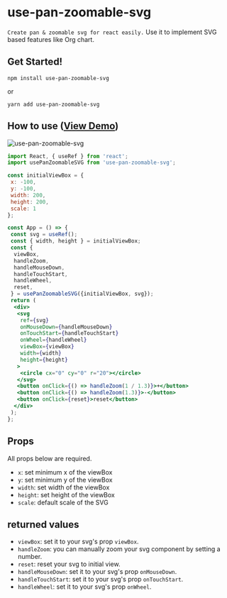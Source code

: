 # use-pan-zoomable-svg

`Create pan & zoomable svg for react easily.`
Use it to implement SVG based features like Org chart.

## Get Started!

`npm install use-pan-zoomable-svg`

or

`yarn add use-pan-zoomable-svg`


## How to use ([View Demo](https://codesandbox.io/s/use-pan-zoomable-svg-gb7su))

![use-pan-zoomable-svg](https://thumbs.gfycat.com/DimwittedSpiffyAmericanmarten-small.gif)

```react.jsx
import React, { useRef } from 'react';
import usePanZoomableSVG from 'use-pan-zoomable-svg';

const initialViewBox = {
 x: -100,
 y: -100,
 width: 200,
 height: 200,
 scale: 1
};

const App = () => {
 const svg = useRef();
 const { width, height } = initialViewBox;
 const {
  viewBox,
  handleZoom,
  handleMouseDown,
  handleTouchStart,
  handleWheel,
  reset,
 } = usePanZoomableSVG({initialViewBox, svg});
 return (
  <div>
   <svg
    ref={svg}
    onMouseDown={handleMouseDown}
    onTouchStart={handleTouchStart}
    onWheel={handleWheel}
    viewBox={viewBox}
    width={width}
    height={height}
   >
    <circle cx="0" cy="0" r="20"></circle>
   </svg>
   <button onClick={() => handleZoom(1 / 1.3)}>+</button>
   <button onClick={() => handleZoom(1.3)}>-</button>
   <button onClick={reset}>reset</button>
  </div>
 );
};

```

## Props

All props below are required.

- `x`: set minimum x of the viewBox
- `y`: set minimum y of the viewBox
- `width`: set width of the viewBox
- `height`: set height of the viewBox
- `scale`: default scale of the SVG

## returned values
- `viewBox`: set it to your svg's prop `viewBox`.
- `handleZoom`: you can manually zoom your svg component by setting a number.
- `reset`: reset your svg to initial view.
- `handleMouseDown`: set it to your svg's prop `onMouseDown`.
- `handleTouchStart`: set it to your svg's prop `onTouchStart`.
- `handleWheel`: set it to your svg's prop `onWheel`.
